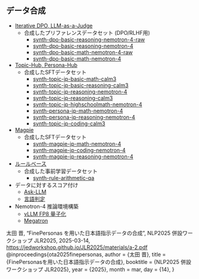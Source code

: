 ## データ合成

  - [Iterative DPO, LLM-as-a-Judge](synthetic_data/iterative-dpo)
    - 合成したプリファレンスデータセット (DPO/RLHF用)
      - [synth-dpo-basic-reasoning-nemotron-4-raw](https://huggingface.co/datasets/team-hatakeyama-phase2/synth-dpo-basic-reasoning-nemotron-4-raw)
      - [synth-dpo-basic-reasoning-nemotron-4](https://huggingface.co/datasets/team-hatakeyama-phase2/synth-dpo-basic-reasoning-nemotron-4)
      - [synth-dpo-basic-math-nemotron-4-raw](https://huggingface.co/datasets/team-hatakeyama-phase2/synth-dpo-basic-math-nemotron-4-raw)
      - [synth-dpo-basic-math-nemotron-4](https://huggingface.co/datasets/team-hatakeyama-phase2/synth-dpo-basic-math-nemotron-4)
  - [Topic-Hub, Persona-Hub](synthetic_data/topic-hub)
    - 合成したSFTデータセット
      - [synth-topic-jp-basic-math-calm3](https://huggingface.co/datasets/team-hatakeyama-phase2/synth-topic-jp-basic-math-calm3)
      - [synth-topic-jp-basic-reasoning-calm3](https://huggingface.co/datasets/team-hatakeyama-phase2/synth-topic-jp-basic-reasoning-calm3)
      - [synth-topic-jp-reasoning-nemotron-4](https://huggingface.co/datasets/team-hatakeyama-phase2/synth-topic-jp-reasoning-nemotron-4)
      - [synth-topic-jp-reasoning-calm3](https://huggingface.co/datasets/team-hatakeyama-phase2/synth-topic-jp-reasoning-calm3)
      - [synth-topic-jp-highschoolmath-nemotron-4](https://huggingface.co/datasets/team-hatakeyama-phase2/synth-topic-jp-highschoolmath-nemotron-4)
      - [synth-persona-jp-math-nemotron-4](https://huggingface.co/datasets/team-hatakeyama-phase2/synth-persona-jp-math-nemotron-4)
      - [synth-persona-jp-reasoning-nemotron-4](https://huggingface.co/datasets/team-hatakeyama-phase2/synth-persona-jp-reasoning-nemotron-4)
      - [synth-topic-jp-coding-calm3](https://huggingface.co/datasets/team-hatakeyama-phase2/synth-topic-jp-coding-calm3)
  - [Magpie](synthetic_data/magpie)
    - 合成したSFTデータセット
      - [synth-magpie-jp-math-nemotron-4](https://huggingface.co/datasets/team-hatakeyama-phase2/synth-magpie-jp-math-nemotron-4)
      - [synth-magpie-jp-coding-nemotron-4](https://huggingface.co/datasets/team-hatakeyama-phase2/synth-magpie-jp-coding-nemotron-4)
      - [synth-magpie-jp-reasoning-nemotron-4](https://huggingface.co/datasets/team-hatakeyama-phase2/synth-magpie-jp-reasoning-nemotron-4)
  - [ルールベース](synthetic_data/rule-based)
    - 合成した事前学習データセット
      - [synth-rule-arithmetic-qa](https://huggingface.co/datasets/team-hatakeyama-phase2/synth-rule-arithmetic-qa)
- データに対するスコア付け
  - [Ask-LLM](synthetic_data/ask-llm)
  - [言語判定](synthetic_data/lang-identifier)
- Nemotron-4 推論環境構築
  - [vLLM FP8 量子化](synthetic_data/nemotron-vllm-fp8)
  - [Megatron](synthetic_data/nemotron-megatron)

太田 晋, “FinePersonas を用いた日本語指示データの合成”, NLP2025 併設ワークショップ JLR2025, 2025-03-14, https://jedworkshop.github.io/JLR2025/materials/a-2.pdf
@inproceedings{ota2025finepersonas,
  author    = {太田 晋},
  title     = {FinePersonasを用いた日本語指示データの合成},
  booktitle = {NLP2025 併設ワークショップ JLR2025},
  year      = {2025},
  month     = mar,
  day       = {14},
}